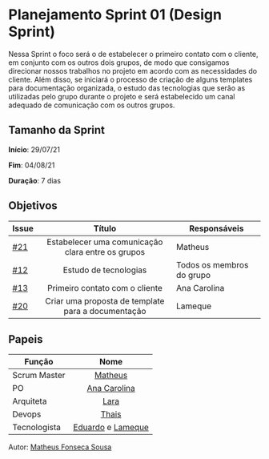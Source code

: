 # Planejamento Sprint 01 (Design Sprint)

Nessa Sprint o foco será o de estabelecer o primeiro contato com o cliente, em conjunto com os outros dois grupos, de modo que consigamos direcionar nossos trabalhos no projeto em acordo com 
as necessidades do cliente. Além disso, se iniciará o processo de criação de alguns templates para documentação organizada, o estudo das tecnologias que serão as utilizadas pelo grupo durante o projeto
e será estabelecido um canal adequado de comunicação com os outros grupos.

## Tamanho da Sprint

**Início**: 29/07/21

**Fim**: 04/08/21

**Duração**: 7 dias

## Objetivos

| Issue |            Título            |        Responsáveis         | 
|-------|:----------------------------:|-----------------------------|
| [#21](https://github.com/fga-eps-mds/2021-1-Bot/issues/21) | Estabelecer uma comunicação clara entre os grupos | Matheus |
| [#12](https://github.com/fga-eps-mds/2021-1-Bot/issues/12) | Estudo de tecnologias | Todos os membros do grupo |
| [#13](https://github.com/fga-eps-mds/2021-1-Bot/issues/13) | Primeiro contato com o cliente | Ana Carolina |
| [#20](https://github.com/fga-eps-mds/2021-1-Bot/issues/20) | Criar uma proposta de template para a documentação | Lameque |

## Papeis

|      Função      |            Nome            |
|------------------|:--------------------------:|
| Scrum Master | [Matheus](https://github.com/gatotabaco) |
| PO | [Ana Carolina](https://github.com/AnaCarolinaRodriguesLeite) |
| Arquiteta | [Lara](https://github.com/gatotabaco) |
| Devops | [Thais](https://github.com/thais-ra) |
| Tecnologista | [Eduardo]() e [Lameque](https://github.com/LamequeFernandes) |

Autor: [Matheus Fonseca Sousa](https://github.com/gatotabaco)


